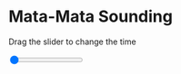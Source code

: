 <h1>Mata-Mata Sounding</h1>
<p>Drag the slider to change the time</p>

<div class="slidecontainer">
<input oninput='setImage(this)' class="slider" type="range" min="0" max="7" value="0" step="1" />
<img id='img'/>
</div>

<script>
var img = document.getElementById('img');
var img_array = ['/assets/images/skwt/skd_mat_wrfout_d01_2020-06-20_12:00:00.png',
'/assets/images/skwt/skd_mat_wrfout_d01_2020-06-20_18:00:00.png',
'/assets/images/skwt/skd_mat_wrfout_d01_2020-06-21_00:00:00.png',
'/assets/images/skwt/skd_mat_wrfout_d01_2020-06-21_06:00:00.png',
'/assets/images/skwt/skd_mat_wrfout_d01_2020-06-21_12:00:00.png',
'/assets/images/skwt/skd_mat_wrfout_d01_2020-06-21_18:00:00.png',
'/assets/images/skwt/skd_mat_wrfout_d01_2020-06-22_00:00:00.png',];
function setImage(obj)
{
        var value = obj.value;
        img.src = img_array[value];

}
</script>

